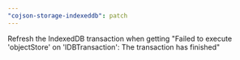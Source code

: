 ```yaml
---
"cojson-storage-indexeddb": patch
---
```


Refresh the IndexedDB transaction when getting "Failed to execute 'objectStore' on 'IDBTransaction': The transaction has finished"
